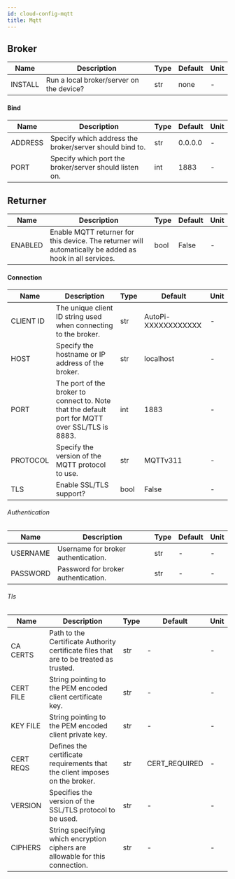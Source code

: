 ```yaml
---
id: cloud-config-mqtt
title: Mqtt
---
```


## Broker

| Name | Description | Type | Default | Unit |
| ------ | ------ | ------ | ------ | ------ |
| INSTALL | Run a local broker/server on the device? | str | none | - |

#### Bind

| Name | Description | Type | Default | Unit |
| ------ | ------ | ------ | ------ | ------ |
| ADDRESS | Specify which address the broker/server should bind to. | str | 0.0.0.0 | - |
| PORT | Specify which port the broker/server should listen on. | int | 1883 | - |

## Returner

| Name | Description | Type | Default | Unit |
| ------ | ------ | ------ | ------ | ------ |
| ENABLED | Enable MQTT returner for this device. The returner will automatically be added as hook in all services. | bool | False | - |

#### Connection

| Name | Description | Type | Default | Unit |
| ------ | ------ | ------ | ------ | ------ |
| CLIENT ID | The unique client ID string used when connecting to the broker. | str | AutoPi-XXXXXXXXXXXX | - |
| HOST | Specify the hostname or IP address of the broker. | str | localhost | - |
| PORT | The port of the broker to connect to. Note that the default port for MQTT over SSL/TLS is 8883. | int | 1883 | - |
| PROTOCOL | Specify the version of the MQTT protocol to use. | str | MQTTv311 | - |
| TLS | Enable SSL/TLS support? | bool | False | - |

###### Authentication

| Name | Description | Type | Default | Unit |
| ------ | ------ | ------ | ------ | ------ |
| USERNAME | Username for broker authentication. | str | - | - |
| PASSWORD | Password for broker authentication. | str | - | - |

###### Tls

| Name | Description | Type | Default | Unit |
| ------ | ------ | ------ | ------ | ------ |
| CA CERTS | Path to the Certificate Authority certificate files that are to be treated as trusted. | str | - | - |
| CERT FILE | String pointing to the PEM encoded client certificate key. | str | - | - |
| KEY FILE | String pointing to the PEM encoded client private key. | str | - | - |
| CERT REQS | Defines the certificate requirements that the client imposes on the broker. | str | CERT_REQUIRED | - |
| VERSION | Specifies the version of the SSL/TLS protocol to be used. | str | - | - |
| CIPHERS | String specifying which encryption ciphers are allowable for this connection. | str | - | - |

